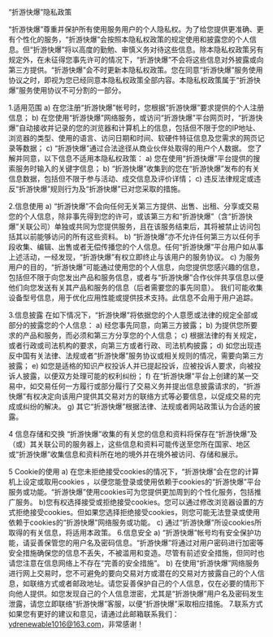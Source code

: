“折游快爆”隐私政策

“折游快爆”尊重并保护所有使用服务用户的个人隐私权。为了给您提供更准确、更有个性化的服务，“折游快爆”会按照本隐私权政策的规定使用和披露您的个人信息。但“折游快爆”将以高度的勤勉、审慎义务对待这些信息。除本隐私权政策另有规定外，在未征得您事先许可的情况下，“折游快爆”不会将这些信息对外披露或向第三方提供。“折游快爆”会不时更新本隐私权政策。您在同意“折游快爆”服务使用协议之时，即视为您已经同意本隐私权政策全部内容。本隐私权政策属于“折游快爆”服务使用协议不可分割的一部分。

1.适用范围
a) 在您注册“折游快爆”帐号时，您根据“折游快爆”要求提供的个人注册信息；
b) 在您使用“折游快爆”网络服务，或访问“折游快爆”平台网页时，“折游快爆”自动接收并记录的您的浏览器和计算机上的信息，包括但不限于您的IP地址、浏览器的类型、使用的语言、访问日期和时间、软硬件特征信息及您需求的网页记录等数据；
c) “折游快爆”通过合法途径从商业伙伴处取得的用户个人数据。
您了解并同意，以下信息不适用本隐私权政策：
a) 您在使用“折游快爆”平台提供的搜索服务时输入的关键字信息；
b) “折游快爆”收集到的您在“折游快爆”发布的有关信息数据，包括但不限于参与活动、成交信息及评价详情；
c) 违反法律规定或违反“折游快爆”规则行为及“折游快爆”已对您采取的措施。

2.信息使用
a) “折游快爆”不会向任何无关第三方提供、出售、出租、分享或交易您的个人信息，除非事先得到您的许可，或该第三方和“折游快爆”（含“折游快爆”关联公司）单独或共同为您提供服务，且在该服务结束后，其将被禁止访问包括其以前能够访问的所有这些资料。
b) “折游快爆”亦不允许任何第三方以任何手段收集、编辑、出售或者无偿传播您的个人信息。任何“折游快爆”平台用户如从事上述活动，一经发现，“折游快爆”有权立即终止与该用户的服务协议。
c) 为服务用户的目的，“折游快爆”可能通过使用您的个人信息，向您提供您感兴趣的信息，包括但不限于向您发出产品和服务信息，或者与“折游快爆”合作伙伴共享信息以便他们向您发送有关其产品和服务的信息（后者需要您的事先同意）。
我们可能收集设备型号信息，用于优化应用性能或提供技术支持。此信息不会用于用户追踪。

3.信息披露
在如下情况下，“折游快爆”将依据您的个人意愿或法律的规定全部或部分的披露您的个人信息：
a) 经您事先同意，向第三方披露；
b) 为提供您所要求的产品和服务，而必须和第三方分享您的个人信息；
c) 根据法律的有关规定，或者行政或司法机构的要求，向第三方或者行政、司法机构披露；
d) 如您出现违反中国有关法律、法规或者“折游快爆”服务协议或相关规则的情况，需要向第三方披露；
e) 如您是适格的知识产权投诉人并已提起投诉，应被投诉人要求，向被投诉人披露，以便双方处理可能的权利纠纷；
f) 在“折游快爆”平台上创建的某一交易中，如交易任何一方履行或部分履行了交易义务并提出信息披露请求的，“折游快爆”有权决定向该用户提供其交易对方的联络方式等必要信息，以促成交易的完成或纠纷的解决。
g) 其它“折游快爆”根据法律、法规或者网站政策认为合适的披露。

4	信息存储和交换
“折游快爆”收集的有关您的信息和资料将保存在“折游快爆”及（或）其关联公司的服务器上，这些信息和资料可能传送至您所在国家、地区或“折游快爆”收集信息和资料所在地的境外并在境外被访问、存储和展示。

5	Cookie的使用
a) 在您未拒绝接受cookies的情况下，“折游快爆”会在您的计算机上设定或取用cookies
，以便您能登录或使用依赖于cookies的“折游快爆”平台服务或功能。“折游快爆”使用cookies可为您提供更加周到的个性化服务，包括推广服务。 b)您有权选择接受或拒绝接受cookies。您可以通过修改浏览器设置的方式拒绝接受cookies。但如果您选择拒绝接受cookies，则您可能无法登录或使用依赖于cookies的“折游快爆”网络服务或功能。
c) 通过“折游快爆”所设cookies所取得的有关信息，将适用本政策。
6.信息安全
a) “折游快爆”帐号均有安全保护功能，请妥善保管您的用户名及密码信息。“折游快爆”将通过对用户密码进行加密等安全措施确保您的信息不丢失，不被滥用和变造。尽管有前述安全措施，但同时也请您注意在信息网络上不存在“完善的安全措施”。
b) 在使用“折游快爆”网络服务进行网上交易时，您不可避免的要向交易对方或潜在的交易对方披露自己的个人信息，如联络方式或者邮政地址。请您妥善保护自己的个人信息，仅在必要的情形下向他人提供。如您发现自己的个人信息泄密，尤其是“折游快爆”用户名及密码发生泄露，请您立即联络“折游快爆”客服，以便“折游快爆”采取相应措施。
7.联系方式
如果您有更好的建议和意见，请通过此邮箱联系我们：ydrenewable1016@163.com，非常感谢！
